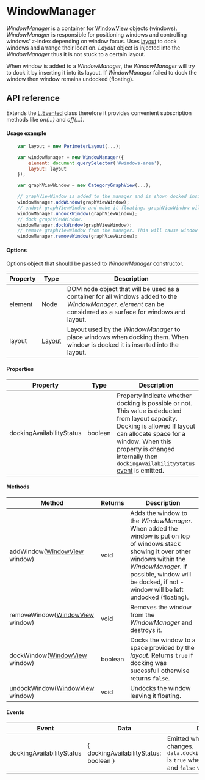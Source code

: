 # WindowManager

*WindowManager* is a container for [WindowView](../windowView/windowView.md) objects (windows). *WindowManager* is responsible for positioning windows and controlling windows' z-index depending on window focus. Uses [layout](../layout/layout.md) to dock windows and arrange their location. *Layout* object is injected into the *WindowManager* thus it is not stuck to a certain layout.

When window is added to a *WindowManager*, the *WindowManager* will try to dock it by inserting it into its layout. If *WindowManager* failed to dock the window then window remains undocked (floating).

## API reference

Extends the [L.Evented](https://leafletjs.com/reference-1.0.0.html#evented) class therefore it provides convenient subscription methods like *on(...)* and *off(...)*.

#### Usage example

```javascript
    var layout = new PerimeterLayout(...);

    var windowManager = new WindowManager({
        element: document.querySelector('#windows-area'),
        layout: layout
    });

    var graphViewWindow = new CategoryGraphView(...);

    // graphViewWindow is added to the manager and is shown docked inside #windows-area element.
    windowManager.addWindow(graphViewWindow);
    // undock graphViewWindow and make it floating. graphViewWindow will restore its default geometry.
    windowManager.undockWindow(graphViewWindow);
    // dock graphViewWindow.
    windowManager.dockWindow(graphViewWindow);
    // remove graphViewWindow from the manager. This will cause window to destroy and disappear.
    windowManager.removeWindow(graphViewWindow);
```

#### Options
Options object that should be passed to *WindowManager* constructor.

| Property | Type | Description |
|---|---|---|
| element | Node | DOM node object that will be used as a container for all windows added to the *WindowManager*. *element* can be considered as a surface for windows and layout. |
| layout | [Layout](../layout/layout.md) | Layout used by the *WindowManager* to place windows when docking them. When window is docked it is inserted into the layout. |

#### Properties

| Property | Type | Description |
|---|---|---|
| dockingAvailabilityStatus | boolean | Property indicate whether docking is possible or not. This value is deducted from layout capacity. Docking is allowed If layout can allocate space for a window. When this property is changed internally then `dockingAvailabilityStatus` [event](#events) is emitted. |

#### Methods

| Method | Returns | Description |
|---|---|---|
| addWindow([WindowView](../windowView/windowView.md) window) | void | Adds the window to the *WindowManager*. When added the window is put on top of windows stack showing it over other windows within the *WindowManager*. If possible, window will be docked, if not - window will be left undocked (floating). |
| removeWindow([WindowView](../windowView/windowView.md) window) | void | Removes the window from the *WindowManager* and destroys it. |
| dockWindow([WindowView](../windowView/windowView.md) window) | boolean | Docks the window to a space provided by the *layout*. Returns `true` if docking was sucessfull otherwise returns `false`. |
| undockWindow([WindowView](../windowView/windowView.md) window) | void | Undocks the window leaving it floating. |

#### Events <a name="events"></a>

| Event | Data | Description |
|---|---|---|
| dockingAvailabilityStatus | { dockingAvailabilityStatus: boolean } | Emitted when dock possibility changes. `data.dockingAvailabilityStatus` is `true` when docking is possible and `false` when not possible. |
